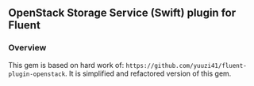 ## OpenStack Storage Service (Swift) plugin for Fluent

### Overview

This gem is based on hard work of: `https://github.com/yuuzi41/fluent-plugin-openstack`.
It is simplified and refactored version of this gem.
